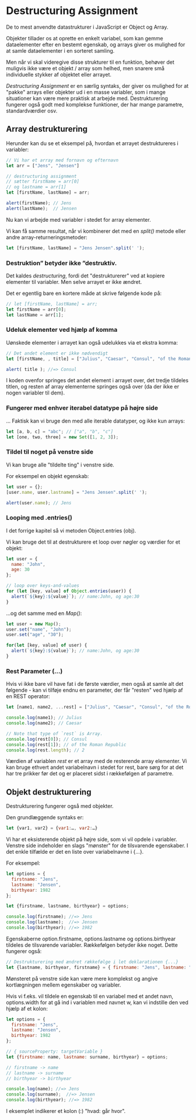 # Destructuring Assignment

De to mest anvendte datastrukturer i JavaScript er Object og Array.

Objekter tillader os at oprette en enkelt variabel, som kan gemme dataelementer efter en bestemt egenskab, og arrays giver os mulighed for at samle dataelementer i en sorteret samling.

Men når vi skal videregive disse strukturer til en funktion, behøver det muligvis ikke være et objekt / array som helhed, men snarere små individuelle stykker af objektet eller arrayet.

*Destructuring Assignment* er en særlig syntaks, der giver os mulighed for at "pakke" arrays eller objekter ud i en masse variabler, som i mange situationer kan være mere praktisk at arbejde med. Destrukturering fungerer også godt med komplekse funktioner, der har mange parametre, standardværdier osv.

## Array destrukturering
Herunder kan du se et eksempel på, hvordan et arrayet destruktureres i variabler:
```js
// Vi har et array med fornavn og efternavn
let arr = ["Jens", "Jensen"]

// destructuring assignment
// sætter firstName = arr[0]
// og lastname = arr[1]
let [firstName, lastName] = arr;

alert(firstName); // Jens
alert(lastName);  // Jensen
```
Nu kan vi arbejde med variabler i stedet for array elementer.

Vi kan få samme resultat, når vi kombinerer det med en *split()* metode eller andre array-returneringsmetoder:
```js
let [firstName, lastName] = "Jens Jensen".split(' ');
```
### Destruktion” betyder ikke ”destruktiv.
Det kaldes *destructuring*, fordi det "destrukturerer" ved at kopiere elementer til variabler. Men selve arrayet er ikke ændret.

Det er egentlig bare en kortere måde at skrive følgende kode på:
```js
// let [firstName, lastName] = arr;
let firstName = arr[0];
let lastName = arr[1];
```
### Udeluk elementer ved hjælp af komma
Uønskede elementer i arrayet kan også udelukkes via et ekstra komma:
```js
// Det andet element er ikke nødvendigt
let [firstName, , title] = ["Julius", "Caesar", "Consul", "of the Roman Republic"];

alert( title ); //=> Consul
```

I koden ovenfor springes det andet element i arrayet over, det tredje tildeles titlen, og resten af array elementerne springes også over (da der ikke er nogen variabler til dem).

### Fungerer med enhver iterabel datatype på højre side
... Faktisk kan vi bruge den med alle iterable datatyper, og ikke kun arrays:
```js 
let [a, b, c] = "abc"; // ["a", "b", "c"]
let [one, two, three] = new Set([1, 2, 3]);
```
### Tildel til noget på venstre side
Vi kan bruge alle "tildelte ting" i venstre side.

For eksempel en objekt egenskab:
```js
let user = {};
[user.name, user.lastname] = "Jens Jensen".split(' ');

alert(user.name); // Jens
```
### Looping med .entries()
I det forrige kapitel så vi metoden Object.entries (obj).

Vi kan bruge det til at destrukturere et loop over nøgler og værdier for et objekt:
```js
let user = {
  name: "John",
  age: 30
};

// loop over keys-and-values
for (let [key, value] of Object.entries(user)) {
  alert(`${key}:${value}`); // name:John, og age:30
}
```
...og det samme med en *Map()*:
```js
let user = new Map();
user.set("name", "John");
user.set("age", "30");

for(let [key, value] of user) {
  alert(`${key}:${value}`); // name:John, og age:30
}
```
### Rest Parameter (...)
Hvis vi ikke bare vil have fat i de første værdier, men også at samle alt det følgende - kan vi tilføje endnu en parameter, der får "resten" ved hjælp af en REST operator:
```js
let [name1, name2, ...rest] = ["Julius", "Caesar", "Consul", "of the Roman Republic"];

console.log(name1); // Julius
console.log(name2); // Caesar

// Note that type of `rest` is Array.
console.log(rest[0]); // Consul
console.log(rest[1]); // of the Roman Republic
console.log(rest.length); // 2
```
Værdien af variablen *rest* er et array med de resterende array elementer. Vi kan bruge ethvert andet variabelnavn i stedet for rest, bare sørg for at det har tre prikker før det og er placeret  sidst i rækkefølgen af parametre.

## Objekt destrukturering
Destrukturering fungerer også med objekter.

Den grundlæggende syntaks er:
```js
let {var1, var2} = {var1:…, var2:…}
```
Vi har et eksisterende objekt på højre side, som vi vil opdele i variabler. Venstre side indeholder en slags "mønster" for de tilsvarende egenskaber. I det enkle tilfælde er det en liste over variabelnavne i {...}.

For eksempel:
```js
let options = {
  firstname: "Jens",
  lastname: "Jensen",
  birthyear: 1982
};

let {firstname, lastname, birthyear} = options;

console.log(firstname); //=> Jens
console.log(lastname);  //=> Jensen
console.log(birthyear); //=> 1982
```
Egenskaberne option.firstname, options.lastname og options.birthyear tildeles de tilsvarende variabler. Rækkefølgen betyder ikke noget. Dette fungerer også:
```js
// Destrukturering med ændret rækkefølge i let deklarationen {...}
let {lastname, birthyear, firstname} = { firstname: "Jens", lastname: "Jensen", birthyear: 1982 }
```
Mønsteret på venstre side kan være mere komplekst og angive kortlægningen mellem egenskaber og variabler.

Hvis vi f.eks. vil tildele en egenskab til en variabel med et andet navn, options.width for at gå ind i variablen med navnet w, kan vi indstille den ved hjælp af et kolon:
```js
let options = {
  firstname: "Jens",
  lastname: "Jensen",
  birthyear: 1982
};

// { sourceProperty: targetVariable }
let {firstname: name, lastname: surname, birthyear} = options;

// firstname -> name
// lastname -> surname
// birthyear -> birthyear

console.log(name); //=> Jens
console.log(surname);  //=> Jensen
console.log(birthyear); //=> 1982
```
I eksemplet indikerer et kolon (:) "hvad: går hvor". 



